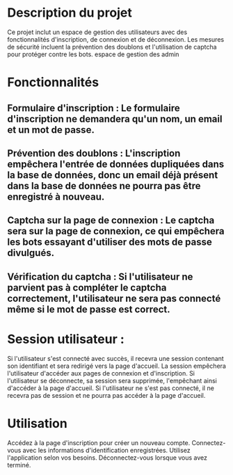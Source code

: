 # Description du projet
Ce projet inclut un espace de gestion des utilisateurs avec des fonctionnalités d'inscription, de connexion et de déconnexion. Les mesures de sécurité incluent la prévention des doublons et l'utilisation de captcha pour protéger contre les bots.
espace de gestion des admin 
# Fonctionnalités
## Formulaire d'inscription : Le formulaire d'inscription ne demandera qu'un nom, un email et un mot de passe.
## Prévention des doublons : L'inscription empêchera l'entrée de données dupliquées dans la base de données, donc un email déjà présent dans la base de données ne pourra pas être enregistré à nouveau.
## Captcha sur la page de connexion : Le captcha sera sur la page de connexion, ce qui empêchera les bots essayant d'utiliser des mots de passe divulgués.
## Vérification du captcha : Si l'utilisateur ne parvient pas à compléter le captcha correctement, l'utilisateur ne sera pas connecté même si le mot de passe est correct.
# Session utilisateur :
Si l'utilisateur s'est connecté avec succès, il recevra une session contenant son identifiant et sera redirigé vers la page d'accueil.
La session empêchera l'utilisateur d'accéder aux pages de connexion et d'inscription.
Si l'utilisateur se déconnecte, sa session sera supprimée, l'empêchant ainsi d'accéder à la page d'accueil.
Si l'utilisateur ne s'est pas connecté, il ne recevra pas de session et ne pourra pas accéder à la page d'accueil.
# Utilisation
Accédez à la page d'inscription pour créer un nouveau compte.
Connectez-vous avec les informations d'identification enregistrées.
Utilisez l'application selon vos besoins.
Déconnectez-vous lorsque vous avez terminé.


